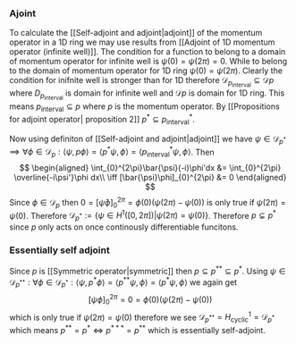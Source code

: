 ### Ajoint
To calculate the [[Self-adjoint and adjoint|adjoint]] of the momentum operator in a 1D ring we may use results from [[Adjoint of 1D momentum operator (infinite well)]]. The condition for a function to belong to a domain of momentum operator for infinite well is $\psi(0)=\psi(2\pi)=0$. While to belong to the domain of momentum operator for 1D ring $\psi(0)=\psi(2\pi)$. Clearly the condition for inifnite well is stronger than for 1D therefore $\mathcal{D}_{p_{\text{interval}}}\subseteq\mathcal{D}{p}$ where ${D}_{p_{\text{interval}}}$ is domain for infinite well and $\mathcal{D}{p}$ is domain for 1D ring. This means $p_{\text{interval}}\subseteq p$ where $p$ is the momentum operator. By [[Propositions for adjoint operator| proposition 2]] $p^{*}\subseteq p^{*}_{\text{interval}}$.

Now using definiton of [[Self-adjoint and adjoint|adjoint]] we have $\psi\in\mathcal{D}_{p^{*}}\implies\forall \phi\in\mathcal{D}_p:\langle\psi,p\phi\rangle=\langle p^{*}\psi,\phi\rangle = \langle p^{*}_{\text{interval}}\psi,\phi\rangle$. Then
$$
\begin{aligned}
\int_{0}^{2\pi}\bar{\psi}(-i)\phi'dx &= \int_{0}^{2\pi} \overline{-i\psi'}\phi dx\\
\iff [\bar{\psi}\phi]_{0}^{2\pi} &= 0
\end{aligned}
$$
Since $\phi\in\mathcal{D}_p$ then $0=[\bar{\psi}\phi]_{0}^{2\pi}=\phi(0)(\psi(2\pi)-\psi(0))$ is only true if $\psi(2\pi)=\psi(0)$. Therefore $\mathcal{D}_{p^*}:=\{\psi\in H^1([0,2\pi])|\psi(2\pi)=\psi(0)\}$. Therefore $p\subsetneq p^{*}$ since $p$ only acts on once continously differentiable funcitons.

### Essentially self adjoint
Since $p$ is [[Symmetric operator|symmetric]] then $p\subseteq p^{**}\subseteq p^{*}$. Using $\psi\in\mathcal{D}_{p^{**}}:\forall \phi\in\mathcal{D}_{p^{*}}:\langle\psi,p^{*}\phi\rangle=\langle p^{**}\psi,\phi\rangle=\langle p^{*}\psi,\phi\rangle$ we again get 
$$
[\psi\phi]_{0}^{2\pi} = 0 = \phi(0)(\psi(2\pi)-\psi(0))
$$
which is only true if $\psi(2\pi)=\psi(0)$ therefore we see $\mathcal{D}_{p^{**}}=H^1_{\text{cyclic}}=\mathcal{D}_{p^{*}}$ which means $p^{**}=p^{*}\iff p^{***}=p^{**}$ which is essentially self-adjoint.
